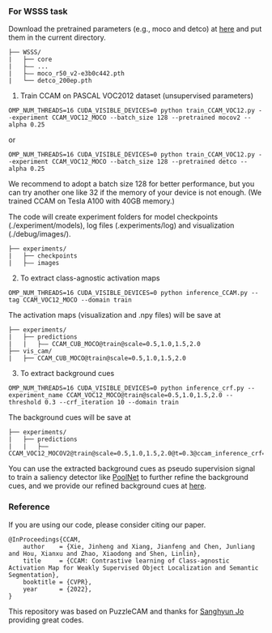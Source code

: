 ### For WSSS task

Download the pretrained parameters (e.g., moco and detco) at [here](https://drive.google.com/file/d/1W9f8Jy0m-SOurvU1sFLvp4--xIKCvpzB/view) and put them in the current directory.

```
├── WSSS/
|   ├── core
|   ├—— ...
|   ├—— moco_r50_v2-e3b0c442.pth
|   └── detco_200ep.pth
```

1. Train CCAM on PASCAL VOC2012 dataset (unsupervised parameters) 

```
OMP_NUM_THREADS=16 CUDA_VISIBLE_DEVICES=0 python train_CCAM_VOC12.py --experiment CCAM_VOC12_MOCO --batch_size 128 --pretrained mocov2 --alpha 0.25
```

or

```
OMP_NUM_THREADS=16 CUDA_VISIBLE_DEVICES=0 python train_CCAM_VOC12.py --experiment CCAM_VOC12_MOCO --batch_size 128 --pretrained detco --alpha 0.25
```

We recommend to adopt a batch size 128 for better performance, but you can try another one like 32 if the memory of your device is not enough. (We trained CCAM on Tesla A100 with 40GB memory.)

The code will create experiment folders for model checkpoints (./experiment/models), log files (.experiments/log) and visualization (./debug/images/).

```
├── experiments/
|   ├── checkpoints
|   ├—— images
```

2. To extract class-agnostic activation maps

```
OMP_NUM_THREADS=16 CUDA_VISIBLE_DEVICES=0 python inference_CCAM.py --tag CCAM_VOC12_MOCO --domain train
```

The activation maps (visualization and .npy files) will be save at 

```
├── experiments/
|   ├── predictions
|   |   ├—— CCAM_CUB_MOCO@train@scale=0.5,1.0,1.5,2.0
├── vis_cam/
|   ├── CCAM_CUB_MOCO@train@scale=0.5,1.0,1.5,2.0
```

3. To extract background cues

```
OMP_NUM_THREADS=16 CUDA_VISIBLE_DEVICES=0 python inference_crf.py --experiment_name CCAM_VOC12_MOCO@train@scale=0.5,1.0,1.5,2.0 --threshold 0.3 --crf_iteration 10 --domain train
```

The background cues will be save at 

```
├── experiments/
|   ├── predictions
|   |   ├—— CCAM_VOC12_MOCOV2@train@scale=0.5,1.0,1.5,2.0@t=0.3@ccam_inference_crf=10
```

You can use the extracted background cues as pseudo supervision signal to train a saliency detector like [PoolNet](https://github.com/backseason/PoolNet) to further refine the background cues, and we provide our refined background cues at [here]().

### Reference

If you are using our code, please consider citing our paper.

```
@InProceedings{CCAM,
    author    = {Xie, Jinheng and Xiang, Jianfeng and Chen, Junliang and Hou, Xianxu and Zhao, Xiaodong and Shen, Linlin},
    title     = {CCAM: Contrastive learning of Class-agnostic Activation Map for Weakly Supervised Object Localization and Semantic Segmentation},
    booktitle = {CVPR},
    year      = {2022},
}
```

This repository was based on PuzzleCAM and thanks for [Sanghyun Jo](https://github.com/OFRIN/PuzzleCAM) providing great codes.

